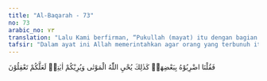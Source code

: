 ```yaml
---
title: "Al-Baqarah - 73"
no: 73
arabic_no: ٧٣
translation: "Lalu Kami berfirman, “Pukullah (mayat) itu dengan bagian dari (sapi) itu!” Demikianlah Allah menghidupkan (orang) yang telah mati, dan Dia memperlihatkan kepadamu tanda-tanda (kekuasaan-Nya) agar kamu mengerti."
tafsir: "Dalam ayat ini Allah memerintahkan agar orang yang terbunuh itu dipukul dengan sebagian anggota tubuh sapi itu agar orang itu hidup kembali. Demikianlah Allah menghidupkan kembali orang-orang yang telah mati, dan menjadi saksi atas kematiannya sehingga si pembunuh terbongkar sesuai dengan tradisi Israil.\n\nDiriwayatkan bahwa ketika Bani Israil memukul orang yang terbunuh itu, maka dengan izin Allah berdirilah dia. Urat-urat lehernya mengucurkan darah seraya berkata, \"Saya dibunuh oleh si Anu dan si Anu.\" Kedua pembunuh itu adalah anak paman orang yang dibunuh. Kemudian dia pun mati kembali. Maka kedua pembunuh tersebut ditangkap dan dibunuh.\n\nNabi Musa a.s. menyuruh mereka memukulkan sebagian tubuh sapi itu dan bukan Nabi Musa sendiri yang melakukannya. Hal itu dilakukan untuk menghindari tuduhan bahwa ia berbuat sihir. Allah memperlihatkan tanda-tanda kekuasaan-Nya kepada bangsa Yahudi agar mereka memahami rahasia syariat agama sehingga mereka tunduk kepada syariat itu, agar mereka mencegah diri dari mengikuti hawa nafsu dan agar mereka menaati Allah dalam semua perintah-Nya."
---
```


فَقُلْنَا اضْرِبُوْهُ بِبَعْضِهَاۗ  كَذٰلِكَ يُحْيِ اللّٰهُ الْمَوْتٰى وَيُرِيْكُمْ اٰيٰتِهٖ لَعَلَّكُمْ تَعْقِلُوْنَ
